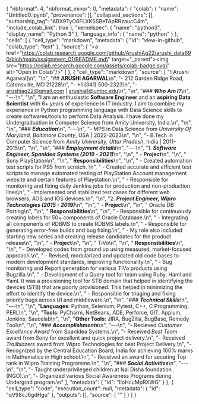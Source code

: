 {
  "nbformat": 4,
  "nbformat_minor": 0,
  "metadata": {
    "colab": {
      "name": "Untitled0.ipynb",
      "provenance": [],
      "collapsed_sections": [],
      "authorship_tag": "ABX9TyO6FLXKSSBeTApRRzaucC4m",
      "include_colab_link": true
    },
    "kernelspec": {
      "name": "python3",
      "display_name": "Python 3"
    },
    "language_info": {
      "name": "python"
    }
  },
  "cells": [
    {
      "cell_type": "markdown",
      "metadata": {
        "id": "view-in-github",
        "colab_type": "text"
      },
      "source": [
        "<a href=\"https://colab.research.google.com/github/ArushiAg22/arushi_data690/blob/main/assignment_01/README.md\" target=\"_parent\"><img src=\"https://colab.research.google.com/assets/colab-badge.svg\" alt=\"Open In Colab\"/></a>"
      ]
    },
    {
      "cell_type": "markdown",
      "source": [
        "![Arushi Agarwal]\n",
        "\n",
        "## **ARUSHI AGARWAL**\n",
        "- 212 Garden Ridge Road, Catonsville, MD 21228\n",
        "- +1 (341) 500-2323\n",
        "- arushiag22@gmail.com | arushia1@umbc.edu\n",
        "\n",
        "### ***Who Am I?***\n",
        "---\n",
        "\n",
        "I am an enthusiastic **Software Engineer** and an **aspiring Data Scientist** with 6+ years of experience in IT industry. I aim to combine my experience in Python programming language with Data Science skills to create softwares/tools to perform Data Analysis. I have done my Undergraduation in Computer Science from Amity University, India.\n",
        "\n",
        "\n",
        "### ***Education***\n",
        "---\n",
        "- MPS in Data Science from *University Of Maryland, Baltimore County*, USA | 2022-2023\n",
        "\n",
        "- B.Tech in Computer Science from *Amity University, Uttar Pradesh*, India | 2011-2015\n",
        "\n",
        "\n",
        "### ***Employment details***\n",
        "---\n",
        "1. ***Software Engineer, SpanIdea Systems (2019 - 2021)***\n",
        "\n",
        "  - **Project**\n",
        "\n",
        "    Sony PlayStation\n",
        "\n",
        "    **Responsibilities**\n",
        "\n",
        "      - Created automation test scripts for PS5 from scratch. \n",
        "      - Created accurate and efficient test scripts to manage automated testing of PlayStation Account management website and certain features of Playstation.\n",
        "      - Responsible for monitoring and fixing daily Jenkins jobs for production and non-production lines\n",
        "      -Implemented and stabilized test cases for different web browsers, AOS and IOS devices.\n",
        "\n",
        "2. ***Project Engineer, Wipro Technologies (2015 - 2019)***\n",
        "\n",
        "  - **Project**\n",
        "\n",
        "    Oracle DB Porting\n",
        "\n",
        "    **Responsibilities**\n",
        "\n",
        "    - Responsible for continuously creating labels for 50+ components of Oracle Database.\n",
        "    - Integrating all components of RDBMS to create RDBMS labels.\n",
        "    - Responsible for generating error-free builds and bug fixing.\n",
        "    - My role also included starting new series and creating release candidates for the product release\n",
        "\n",
        "  - **Project**\n",
        "\n",
        "    TiVo\n",
        "\n",
        "    **Responsibilities**\n",
        "\n",
        "    - Developed codes from ground up using measured, market-focused approach.\n",
        "    - Revised, modularized and updated old code bases to modern development standards, improving functionality.\n",
        "    - Bug monitoring and Report generation for various TiVo products using Bugzilla.\n",
        "    - Development of a Query tool for team using Ruby, Haml and Yaml. It was a provisioning tool for STB domain that helped in identifying the devices (STB) that are poorly provisioned. This helped in minimizing the effort to identify the device.\n",
        "    - Responsible for triaging and fixing priority bugs across UI and middleware.\n",
        "\n",
        "### ***Technical Skills***\n",
        "---\n",
        "\n",
        "**Languages**: Python, Selenium, Pytest, C++, C Programming, PERL\n",
        "\n",
        "**Tools**: PyCharm, NetBeans, ADE, Perforce, GIT, Appium, Jenkins, Saucelab\n",
        "\n",
        "**Other Tools**: JIRA, BugZilla, BugBase, Remedy Tool\n",
        "\n",
        "### ***Accomplishments***\n",
        "---\n",
        "- Recieved *Customer Excellence Award* from SpanIdea Systems.\n",
        "- Received *Best Team* award from Sony for excellent and quick project delivery.\n",
        "- Received *Trailblazers* award from Wipro Technologies for best Project Delivery.\n",
        "- Recognized by the Central Education Board, India for achieving 100% marks in Mathematics in High school.\n",
        "- Received an award for securing Top rank in Wipro Training Programme.\n",
        "\n",
        "### ***Social Activities***\n",
        "---\n",
        "\n",
        "- Taught underprivileged children at Nai Disha foundation (NGO).\n",
        "- Organized various Social Awareness Programs during Undergrad program.\n"
      ],
      "metadata": {
        "id": "lIoHcuMpRXWG"
      }
    },
    {
      "cell_type": "code",
      "execution_count": null,
      "metadata": {
        "id": "qV98cJ6gdHgu"
      },
      "outputs": [],
      "source": [
        ""
      ]
    }
  ]
}